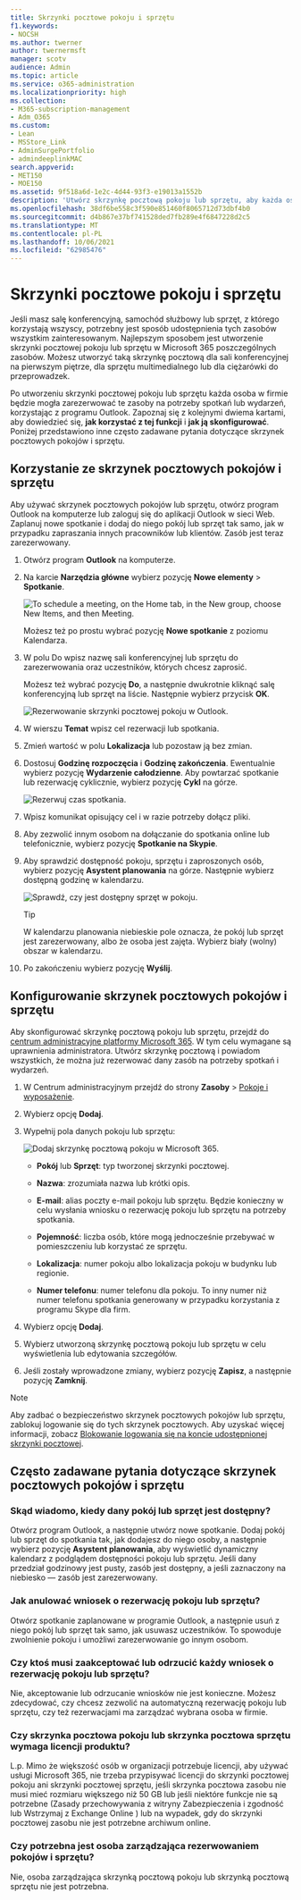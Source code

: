 ```yaml
---
title: Skrzynki pocztowe pokoju i sprzętu
f1.keywords:
- NOCSH
ms.author: twerner
author: twernermsft
manager: scotv
audience: Admin
ms.topic: article
ms.service: o365-administration
ms.localizationpriority: high
ms.collection:
- M365-subscription-management
- Adm_O365
ms.custom:
- Lean
- MSStore_Link
- AdminSurgePortfolio
- admindeeplinkMAC
search.appverid:
- MET150
- MOE150
ms.assetid: 9f518a6d-1e2c-4d44-93f3-e19013a1552b
description: 'Utwórz skrzynkę pocztową pokoju lub sprzętu, aby każda osoba w organizacji mogła zarezerwować te zasoby na potrzeby spotkań lub wydarzeń, korzystając z programu Outlook. '
ms.openlocfilehash: 38df6be558c3f590e851460f8065712d73dbf4b0
ms.sourcegitcommit: d4b867e37bf741528ded7fb289e4f6847228d2c5
ms.translationtype: MT
ms.contentlocale: pl-PL
ms.lasthandoff: 10/06/2021
ms.locfileid: "62985476"
---
```

# <a name="room-and-equipment-mailboxes"></a>Skrzynki pocztowe pokoju i sprzętu

Jeśli masz salę konferencyjną, samochód służbowy lub sprzęt, z którego korzystają wszyscy, potrzebny jest sposób udostępnienia tych zasobów wszystkim zainteresowanym. Najlepszym sposobem jest utworzenie skrzynki pocztowej pokoju lub sprzętu w Microsoft 365 poszczególnych zasobów. Możesz utworzyć taką skrzynkę pocztową dla sali konferencyjnej na pierwszym piętrze, dla sprzętu multimedialnego lub dla ciężarówki do przeprowadzek.
  
Po utworzeniu skrzynki pocztowej pokoju lub sprzętu każda osoba w firmie będzie mogła zarezerwować te zasoby na potrzeby spotkań lub wydarzeń, korzystając z programu Outlook. Zapoznaj się z kolejnymi dwiema kartami, aby dowiedzieć się, **jak korzystać z tej funkcji** i **jak ją skonfigurować**. Poniżej przedstawiono inne często zadawane pytania dotyczące skrzynek pocztowych pokojów i sprzętu.
  
## <a name="use-room-and-equipment-mailboxes"></a>Korzystanie ze skrzynek pocztowych pokojów i sprzętu

Aby używać skrzynek pocztowych pokojów lub sprzętu, otwórz program Outlook na komputerze lub zaloguj się do aplikacji Outlook w sieci Web. Zaplanuj nowe spotkanie i dodaj do niego pokój lub sprzęt tak samo, jak w przypadku zapraszania innych pracowników lub klientów. Zasób jest teraz zarezerwowany.
  
1. Otwórz program **Outlook** na komputerze.

2. Na karcie **Narzędzia główne** wybierz pozycję **Nowe elementy** \> **Spotkanie**.

   ![To schedule a meeting, on the Home tab, in the New group, choose New Items, and then Meeting.](../../media/ffd575a8-1036-4d67-b839-73941fc60276.png)

   Możesz też po prostu wybrać pozycję **Nowe spotkanie** z poziomu Kalendarza.
    
3. W polu Do wpisz nazwę sali konferencyjnej lub sprzętu do zarezerwowania oraz uczestników, których chcesz zaprosić.

   Możesz też wybrać pozycję **Do**, a następnie dwukrotnie kliknąć salę konferencyjną lub sprzęt na liście. Następnie wybierz przycisk **OK**.

   ![Rezerwowanie skrzynki pocztowej pokoju w Outlook.](../../media/4588c806-9fb9-46c9-b2d8-34caa943e28e.png)
  
4. W wierszu **Temat** wpisz cel rezerwacji lub spotkania. 
    
5. Zmień wartość w polu **Lokalizacja** lub pozostaw ją bez zmian. 
    
6. Dostosuj **Godzinę rozpoczęcia** i **Godzinę zakończenia**. Ewentualnie wybierz pozycję **Wydarzenie całodzienne**. Aby powtarzać spotkanie lub rezerwację cyklicznie, wybierz pozycję **Cykl** na górze.
 
   ![Rezerwuj czas spotkania.](../../media/4b72a0a6-4da2-449e-909e-85ea79f78e2c.png)
  
7. Wpisz komunikat opisujący cel i w razie potrzeby dołącz pliki.
    
8. Aby zezwolić innym osobom na dołączanie do spotkania online lub telefonicznie, wybierz pozycję **Spotkanie na Skypie**.
    
9. Aby sprawdzić dostępność pokoju, sprzętu i zaproszonych osób, wybierz pozycję **Asystent planowania** na górze. Następnie wybierz dostępną godzinę w kalendarzu.

   ![Sprawdź, czy jest dostępny sprzęt w pokoju.](../../media/eb0097c6-4263-4b63-bfca-f7c03ad99b4f.png)

   > [!TIP]
   > W kalendarzu planowania niebieskie pole oznacza, że pokój lub sprzęt jest zarezerwowany, albo że osoba jest zajęta. Wybierz biały (wolny) obszar w kalendarzu. 
  
10. Po zakończeniu wybierz pozycję **Wyślij**.
    
## <a name="set-up-room-and-equipment-mailboxes"></a>Konfigurowanie skrzynek pocztowych pokojów i sprzętu

Aby skonfigurować skrzynkę pocztową pokoju lub sprzętu, przejdź do <a href="https://go.microsoft.com/fwlink/p/?linkid=2024339" target="_blank">centrum administracyjne platformy Microsoft 365</a>. W tym celu wymagane są uprawnienia administratora. Utwórz skrzynkę pocztową i powiadom wszystkich, że można już rezerwować dany zasób na potrzeby spotkań i wydarzeń.
  
1. W Centrum administracyjnym przejdź do strony **Zasoby** \> [Pokoje i wyposażenie](https://go.microsoft.com/fwlink/p/?linkid=2067334).
  
2. Wybierz opcję **Dodaj**.
    
3. Wypełnij pola danych pokoju lub sprzętu:

   ![Dodaj skrzynkę pocztową pokoju w Microsoft 365.](../../media/114d49e3-976e-40ef-b0af-2b0f5c85f15e.png)
  
   - **Pokój** lub **Sprzęt**: typ tworzonej skrzynki pocztowej.
    
   - **Nazwa**: zrozumiała nazwa lub krótki opis.
    
   - **E-mail**: alias poczty e-mail pokoju lub sprzętu. Będzie konieczny w celu wysłania wniosku o rezerwację pokoju lub sprzętu na potrzeby spotkania.
    
   - **Pojemność**: liczba osób, które mogą jednocześnie przebywać w pomieszczeniu lub korzystać ze sprzętu.
    
   - **Lokalizacja**: numer pokoju albo lokalizacja pokoju w budynku lub regionie.
    
   - **Numer telefonu**: numer telefonu dla pokoju. To inny numer niż numer telefonu spotkania generowany w przypadku korzystania z programu Skype dla firm.
    
4. Wybierz opcję **Dodaj**.
    
5. Wybierz utworzoną skrzynkę pocztową pokoju lub sprzętu w celu wyświetlenia lub edytowania szczegółów.
  
6. Jeśli zostały wprowadzone zmiany, wybierz pozycję **Zapisz**, a następnie pozycję **Zamknij**.

> [!Note]
> Aby zadbać o bezpieczeństwo skrzynek pocztowych pokojów lub sprzętu, zablokuj logowanie się do tych skrzynek pocztowych. Aby uzyskać więcej informacji, zobacz [Blokowanie logowania się na koncie udostępnionej skrzynki pocztowej](/office365/admin/email/create-a-shared-mailbox#block-sign-in-for-the-shared-mailbox-account).

## <a name="common-questions-about-room-and-equipment-mailboxes"></a>Często zadawane pytania dotyczące skrzynek pocztowych pokojów i sprzętu

### <a name="how-can-you-tell-when-the-room-or-equipment-is-available"></a>Skąd wiadomo, kiedy dany pokój lub sprzęt jest dostępny?

Otwórz program Outlook, a następnie utwórz nowe spotkanie. Dodaj pokój lub sprzęt do spotkania tak, jak dodajesz do niego osoby, a następnie wybierz pozycję **Asystent planowania**, aby wyświetlić dynamiczny kalendarz z podglądem dostępności pokoju lub sprzętu. Jeśli dany przedział godzinowy jest pusty, zasób jest dostępny, a jeśli zaznaczony na niebiesko — zasób jest zarezerwowany. 
  
### <a name="how-do-you-cancel-a-room-or-equipment-request"></a>Jak anulować wniosek o rezerwację pokoju lub sprzętu?

Otwórz spotkanie zaplanowane w programie Outlook, a następnie usuń z niego pokój lub sprzęt tak samo, jak usuwasz uczestników. To spowoduje zwolnienie pokoju i umożliwi zarezerwowanie go innym osobom.
  
### <a name="does-someone-have-to-accept-or-decline-every-room-or-equipment-request"></a>Czy ktoś musi zaakceptować lub odrzucić każdy wniosek o rezerwację pokoju lub sprzętu?

Nie, akceptowanie lub odrzucanie wniosków nie jest konieczne. Możesz zdecydować, czy chcesz zezwolić na automatyczną rezerwację pokoju lub sprzętu, czy też rezerwacjami ma zarządzać wybrana osoba w firmie. 
  
### <a name="does-a-room-mailbox-or-equipment-mailbox-need-a-product-license"></a>Czy skrzynka pocztowa pokoju lub skrzynka pocztowa sprzętu wymaga licencji produktu?

L.p. Mimo że większość osób w organizacji potrzebuje licencji, aby używać usługi Microsoft 365, nie trzeba przypisywać licencji do skrzynki pocztowej pokoju ani skrzynki pocztowej sprzętu, jeśli skrzynka pocztowa zasobu nie musi mieć rozmiaru większego niż 50 GB lub jeśli niektóre funkcje nie są potrzebne (Zasady przechowywania z witryny Zabezpieczenia i zgodność lub Wstrzymaj z Exchange Online ) lub na wypadek, gdy do skrzynki pocztowej zasobu nie jest potrzebne archiwum online.
  
### <a name="do-i-need-an-owner-in-charge-of-booking-the-rooms-or-equipment"></a>Czy potrzebna jest osoba zarządzająca rezerwowaniem pokojów i sprzętu?

 Nie, osoba zarządzająca skrzynką pocztową pokoju lub skrzynką pocztową sprzętu nie jest potrzebna.
